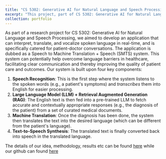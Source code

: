 ```yaml
---
title: "CS 5302: Generative AI for Natural Language and Speech Processing"
excerpt: "This project, part of CS 5302: Generative AI for Natural Language and Speech Processing, an application that can interpret, translate, and vocalize spoken language in real-time, and is specifically catered for patient-doctor conversations"
collection: portfolio
---
```


As part of a research project for CS 5302: Generative AI for Natural Language and Speech Processing, we aimed to develop an application that can interpret, translate, and vocalize spoken language in real-time, and is specifically catered for patient-doctor conversations. The application is dubbed as a Speech to Machine Translation + Speech (SMTS) system. This system can potentially help overcome language barriers in healthcare, facilitating clear communication and thereby improving the quality of patient care and outcomes. Our system is built upon four key components:

1. **Speech Recognition**: This is the first step where the system listens to the spoken words (e.g., a patient's symptoms) and *transcribes* them into English for easier processing.
2. **Large Language Model (LLM) + Retrieval Augmented Generation (RAG)**: The English text is then fed into a pre-trained LLM to fetch accurate and contextually appropriate responses (e.g., the diagnosis of the patient) from a set of curated medical documents.
3. **Machine Translation**: Once the diagnosis has been done, the system then translates the text into the desired language (which can be different from the patient's language).
4. **Text-to-Speech Synthesis**: The translated text is finally converted back into speech in the translated language.

The details of our idea, methodology, results etc can be found [here](https://drive.google.com/drive/folders/13qdQP7t7Sx0urabw9OtLoRGnuB75b3C1?usp=sharing) while our github can found [here](https://github.com/CS-5302/CS-5302-Project-Group-15)
